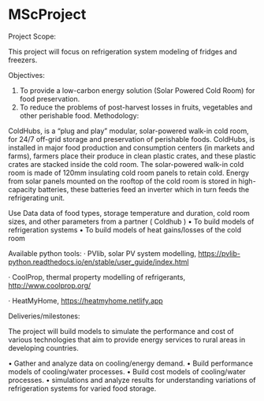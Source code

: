 # MScProject



Project Scope:

This project will focus on refrigeration system modeling of fridges and freezers. 


Objectives:

1)	To provide a low-carbon energy solution (Solar Powered Cold Room) for food preservation.
2)	To reduce the problems of post-harvest losses in fruits, vegetables and other perishable food.
Methodology:

ColdHubs, is a “plug and play” modular, solar-powered walk-in cold room, for 24/7 off-grid storage and preservation of perishable foods.
ColdHubs, is installed in major food production and consumption centers (in markets and farms), farmers place their produce in clean plastic crates, and these plastic crates are stacked inside the cold room.
The solar-powered walk-in cold room is made of 120mm insulating cold room panels to retain cold. Energy from solar panels mounted on the rooftop of the cold room is stored in high-capacity batteries, these batteries feed an inverter which in turn feeds the refrigerating unit.


Use Data data of food types, storage temperature and duration, cold room sizes, and other parameters from a partner ( Coldhub ) 
•	To build models of refrigeration systems
•	To build models of heat gains/losses of the cold room

Available python tools: 
· PVlib, solar PV system modelling,
  https://pvlib-python.readthedocs.io/en/stable/user_guide/index.html

· CoolProp, thermal property modelling of refrigerants, http://www.coolprop.org/

· HeatMyHome, https://heatmyhome.netlify.app

Deliveries/milestones:

The project will build models to simulate the performance and cost of various technologies that aim to provide energy services to rural areas in developing countries.

•	Gather and analyze data on cooling/energy demand. 
•	Build performance models of cooling/water processes. 
•	Build cost models of cooling/water processes.
•	simulations and analyze results for understanding variations of refrigeration systems for varied food storage.


